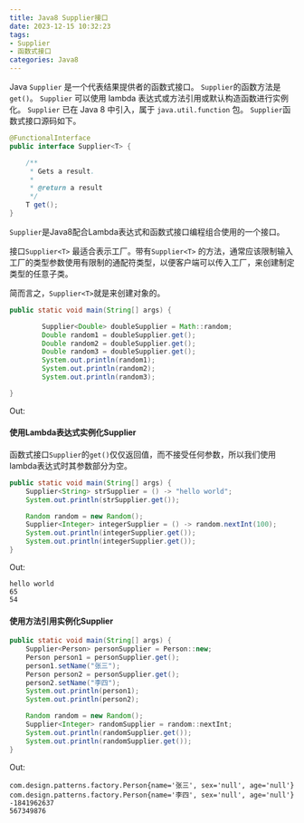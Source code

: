 ```yaml
---
title: Java8 Supplier接口
date: 2023-12-15 10:32:23
tags: 
- Supplier
- 函数式接口
categories: Java8
---
```


Java `Supplier` 是一个代表结果提供者的函数式接口。 `Supplier`的函数方法是`get()`。 `Supplier` 可以使用 lambda 表达式或方法引用或默认构造函数进行实例化。 `Supplier` 已在 Java 8 中引入，属于 `java.util.function` 包。 `Supplier`函数式接口源码如下。

```java
@FunctionalInterface
public interface Supplier<T> {

    /**
     * Gets a result.
     *
     * @return a result
     */
    T get();
}
```

`Supplier`是Java8配合Lambda表达式和函数式接口编程组合使用的一个接口。

接口`Supplier<T>` 最适合表示工厂。带有`Supplier<T>` 的方法，通常应该限制输入工厂的类型参数使用有限制的通配符类型，以便客户端可以传入工厂，来创建制定类型的任意子类。

简而言之，`Supplier<T>`就是来创建对象的。

```java
public static void main(String[] args) {

        Supplier<Double> doubleSupplier = Math::random;
        Double random1 = doubleSupplier.get();
        Double random2 = doubleSupplier.get();
        Double random3 = doubleSupplier.get();
        System.out.println(random1);
        System.out.println(random2);
        System.out.println(random3);

}
```

Out:

#### 使用Lambda表达式实例化Supplier

函数式接口`Supplier`的`get()`仅仅返回值，而不接受任何参数，所以我们使用lambda表达式时其参数部分为空。

```java
public static void main(String[] args) {
    Supplier<String> strSupplier = () -> "hello world";
    System.out.println(strSupplier.get());

    Random random = new Random();
    Supplier<Integer> integerSupplier = () -> random.nextInt(100);
    System.out.println(integerSupplier.get());
    System.out.println(integerSupplier.get());
}
```

Out:

```
hello world
65
54
```

#### 使用方法引用实例化Supplier

```java
public static void main(String[] args) {
    Supplier<Person> personSupplier = Person::new;
    Person person1 = personSupplier.get();
    person1.setName("张三");
    Person person2 = personSupplier.get();
    person2.setName("李四");
    System.out.println(person1);
    System.out.println(person2);

    Random random = new Random();
    Supplier<Integer> randomSupplier = random::nextInt;
    System.out.println(randomSupplier.get());
    System.out.println(randomSupplier.get());
}
```

Out:

```
com.design.patterns.factory.Person{name='张三', sex='null', age='null'}
com.design.patterns.factory.Person{name='李四', sex='null', age='null'}
-1841962637
567349876
```


